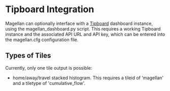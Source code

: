# Tipboard Integration

Magellan can optionally interface with a [Tipboard](http://tipboard.readthedocs.org) dashboard instance, using the magellan_dashboard.py script.
This requires a working Tipboard instance and the associated API URL and API key, which can be entered into the magellan.cfg configuration file.

## Types of Tiles

Currently, only one tile output is possible:

* home/away/travel stacked histogram. This requires a tileid of 'magellan' and a tiletype of 'cumulative_flow'.

